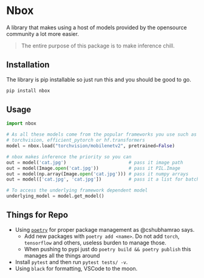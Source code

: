 # Nbox

A library that makes using a host of models provided by the opensource community a lot more easier. 

> The entire purpose of this package is to make inference chill.

## Installation

The library is pip installable so just run this and you should be good to go.

```bash
pip install nbox
```

## Usage

```python
import nbox

# As all these models come from the popular frameworks you use such as 
# torchvision, efficient_pytorch or hf.transformers
model = nbox.load("torchvision/mobilenetv2", pretrained=False)

# nbox makes inference the priority so you can
out = model('cat.jpg')                       # pass it image path
out = model(Image.open('cat.jpg'))           # pass it PIL.Image
out = model(np.array(Image.open('cat.jpg'))) # pass it numpy arrays
out = model(['cat.jpg', 'cat.jpg'])          # pass it a list for batch inference

# To access the underlying framework dependent model
underlying_model = model.get_model()
```

## Things for Repo

- Using [`poetry`](https://python-poetry.org/) for proper package management as @cshubhamrao says.
  - Add new packages with `poetry add <name>`. Do not add `torch`, `tensorflow` and others, useless burden to manage those.
  - When pushing to pypi just do `poetry build && poetry publish` this manages all the things around
- Install `pytest` and then run `pytest tests/ -v`.
- Using `black` for formatting, VSCode to the moon.
